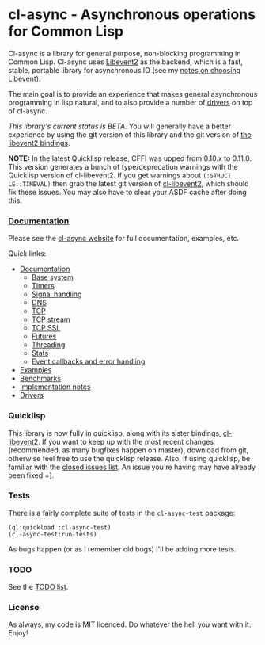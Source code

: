 cl-async - Asynchronous operations for Common Lisp
==================================================
Cl-async is a library for general purpose, non-blocking programming in Common
Lisp.  Cl-async uses [Libevent2](http://libevent.org/) as the backend, which is
a fast, stable, portable library for asynchronous IO (see my [notes on choosing Libevent](http://orthecreedence.github.com/cl-async/implementation-notes#libevent)).

The main goal is to provide an experience that makes general asynchronous 
programming in lisp natural, and to also provide a number of
[drivers](http://orthecreedence.github.com/cl-async/drivers) on top of cl-async.

*This library's current status is BETA.* You will generally have a better
experience by using the git version of this library and the git version of
[the libevent2 bindings](https://github.com/orthecreedence/cl-libevent2).

__NOTE:__ In the latest Quicklisp release, CFFI was upped from 0.10.x to 0.11.0.
This version generates a bunch of type/deprecation warnings with the Quicklisp
version of cl-libevent2. If you get warnings about `(:STRUCT LE::TIMEVAL)` then
grab the latest git version of [cl-libevent2](https://github.com/orthecreedence/cl-libevent2),
which should fix these issues. You may also have to clear your ASDF cache after
doing this.

### [Documentation](http://orthecreedence.github.com/cl-async/documentation)
Please see the [cl-async website](http://orthecreedence.github.com/cl-async) for
full documentation, examples, etc.

Quick links:

- [Documentation](http://orthecreedence.github.com/cl-async/documentation)
  - [Base system](http://orthecreedence.github.com/cl-async/base)
  - [Timers](http://orthecreedence.github.com/cl-async/timers)
  - [Signal handling](http://orthecreedence.github.com/cl-async/signal-handling)
  - [DNS](http://orthecreedence.github.com/cl-async/dns)
  - [TCP](http://orthecreedence.github.com/cl-async/tcp)
  - [TCP stream](http://orthecreedence.github.com/cl-async/tcp-stream)
  - [TCP SSL](http://orthecreedence.github.com/cl-async/tcp-ssl)
  - [Futures](http://orthecreedence.github.com/cl-async/future)
  - [Threading](http://orthecreedence.github.com/cl-async/threading)
  - [Stats](http://orthecreedence.github.com/cl-async/stats)
  - [Event callbacks and error handling](http://orthecreedence.github.com/cl-async/event-handling)
- [Examples](http://orthecreedence.github.com/cl-async/examples)
- [Benchmarks](http://orthecreedence.github.com/cl-async/benchmarks)
- [Implementation notes](http://orthecreedence.github.com/cl-async/implementation-notes)
- [Drivers](http://orthecreedence.github.com/cl-async/drivers)

### Quicklisp
This library is now fully in quicklisp, along with its sister bindings,
[cl-libevent2](https://github.com/orthecreedence/cl-libevent2). If you want to keep up with the
most recent changes (recommended, as many bugfixes happen on master), download
from git, otherwise feel free to use the quicklisp release. Also, if using
quicklisp, be familiar with the [closed issues list](https://github.com/orthecreedence/cl-async/issues?state=closed).
An issue you're having may have already been fixed =].

### Tests
There is a fairly complete suite of tests in the `cl-async-test` package:

```common-lisp
(ql:quickload :cl-async-test)
(cl-async-test:run-tests)
```

As bugs happen (or as I remember old bugs) I'll be adding more tests.

### TODO
See the [TODO list](https://github.com/orthecreedence/cl-async/issues).

### License
As always, my code is MIT licenced. Do whatever the hell you want with it. Enjoy!



